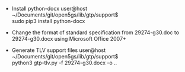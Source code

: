 
* Install python-docx
user@host ~/Documents/git/open5gs/lib/gtp/support$ \
    sudo pip3 install python-docx

* Change the format of standard specification 
  from 29274-g30.doc to 29274-g30.docx
  using Microsoft Office 2007+

* Generate TLV support files
user@host ~/Documents/git/open5gs/lib/gtp/support$ \
    python3 gtp-tlv.py -f 29274-g30.docx -o ..
